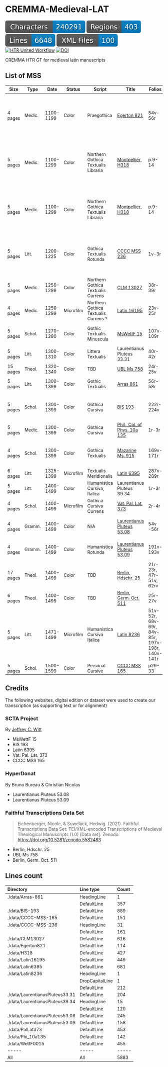 # CREMMA-Medieval-LAT

![characters badge](badges/characters.svg) ![regions badge](badges/regions.svg) ![lines badge](badges/lines.svg) ![files badge](badges/files.svg) [![HTR United Workflow](https://github.com/HTR-United/CREMMA-Medieval-LAT/actions/workflows/htr-united-workflow.yml/badge.svg)](https://github.com/HTR-United/CREMMA-Medieval-LAT/actions/workflows/htr-united-workflow.yml) [![DOI](https://zenodo.org/badge/DOI/10.5281/zenodo.7013436.svg)](https://doi.org/10.5281/zenodo.7013436)

CREMMA HTR GT for medieval latin manuscripts

## List of MSS

| Size     | Type   | Date      | Status    | Script                               | Title                                                                                                                              | Folios                                          | Content                                                                                                |
|--------- |--------|-----------|-----------|--------------------------------------|------------------------------------------------------------------------------------------------------------------------------------|-------------------------------------------------|--------------------------------------------------------------------------------------------------------|
| 4 pages  | Medic. | 1100-1199 | Color     | Praegothica                          | [Egerton 821](https://data.biblissima.fr/entity/Q203065)                                                                           | 54v-56r                                         | *Sortes sanctorum*. f. 56r: A prayer-charm for a wounded animal. ff. 56r: A charm against fever        |
| 5 pages  | Medic. | 1100-1299 | Color     | Northern Gothica Textualis Libraria  | [Montpellier, H318](https://bvmm.irht.cnrs.fr/consult/consult.php?REPRODUCTION_ID=17936)                                           | p.9-14                                          | Anonyme, *De urinis*, Recettes, Constantinus, *Libert de coitu*, Bartholomeus Salernitanus, *Practica* |
| 5 pages  | Medic. | 1100-1299 | Color     | Northern Gothica Textualis Libraria  | [Montpellier, H318](https://bvmm.irht.cnrs.fr/consult/consult.php?REPRODUCTION_ID=17936)                                           | p.9-14                                          | Anonyme, *De urinis*, Recettes, Constantinus, *Liber de coitu*, Bartholomeus Salernitanus, *Practica* |
| 5 pages  | Litt.  | 1200-1225 | Color     | Gothica Textualis Rotunda            | [CCCC MSS 236](https://parker.stanford.edu/parker/catalog/jf942rk0336)                                                             | 1v-3r                                           | Martial, Book 1: pr, 3, 4, 6, 15, 8-10, 13-14, 16, 19-20, 18, 21-25, 28, 33-34, 37, 40, 42-48          |
| 5 pages  | Medic. | 1250-1299 | Color     | Northern Gothica Textualis Currens   | [CLM 13027](https://www.digitale-sammlungen.de/de/view/bsb00042773?page=78,79)                                                     | 38r-39r                                         | Liber minor de Coitu. Galien, De Crisibus                                                              |
| 4 pages  | Medic. | 1250-1299 | Microfilm | Northern Gothica Textualis Currens ? | [Latin 16195](https://gallica.bnf.fr/ark:/12148/btv1b9067171j)                                                                     | 23v-25r                                         | Questiones De Coitu                                                                                    |
| 5 pages  | Schol. | 1270-1280 | Color     | Gothic Textualis Minuscula           | [MsWettF 15](https://www.e-codices.ch/en/list/one/kba/WettF0015)                                                                   | 107v-109r                                       | Rothwell, *Commentarius in libros sententiarum*                                                        |
| 5 pages  | Litt.  | 1300-1310 | Color     | Littera Textualis                    | Laurentianus Pluteus 33.31                                                                                                         | 40r-42r                                         | Priapea, 12-45                                                                                         |
| 15 pages | Theol. | 1320-1340 | Color     | TBD                                  | [UBL Ms 758](https://digital.ub.uni-leipzig.de/object/viewid/0000011391)                                                           | 24r-25v                                         | TBD                                                                                                    |
| 5 pages  | Litt.  | 1300-1399 | Color     | Gothic Textualis                     | [Arras 861](http://medium-avance.irht.cnrs.fr/ark:/63955/md4947429d6v)                                                             | 56r-58r                                         | Seneca, Ad Lucilium, 121-122                                                                           |
| 5 pages  | Schol. | 1300-1399 | Color     | Gothica Cursiva                      | [BIS 193](http://www.calames.abes.fr/pub/#details?id=UNIA10429)                                                                    | 222r-224v                                       | Adam Wodeham, *Ordinatio*, Liber IV, Quaestio 6.                                                       |
| 5 pages  | Medic. | 1300-1399 | Color     | Gothica Cursiva                      | [Phil., Col. of Phys. 10a 135](https://openn.library.upenn.edu/Data/0027/html/cpp_10a_135.html)                                    | 1r-3r                                           | *Tractatus de Sterilitate*                                                                             |
| 4 pages  | Schol. | 1300-1399 | Color     | Gothica Textualis                    | [Mazarine Ms. 915](https://mazarinum.bibliotheque-mazarine.fr/idurl/1/2892)                                                        | 169v-171r                                       | Adam Wodeham, *Ordinatio*, Liber IV, Quaestio 5                                                        |
| 6 pages  | Litt.  | 1325-1399 | Microfilm | Textualis Meridionalis               | [Latin 6395](https://gallica.bnf.fr/ark:/12148/btv1b10720891d)                                                                     | 287v-289r                                       | Seneca, Medea, 284-                                                                                    |
| 5 pages  | Litt.  | 1400-1499 | Color     | Humanistica Cursiva, Italica         | Laurentianus Pluteus 39.34                                                                                                         | 1r-3r                                           | Priapea, 01-16                                                                                         |
| 4 pages  | Schol. | 1400-1499 | Microfilm | Gothica Cursiva Currens              | [Vat. Pal. Lat. 373](https://scta.lombardpress.org/text?resourceid=http://scta.info/resource/pal)                                  | 2r-4r                                           | Plaoul, *De Fide*, Lectio 1-2                                                                          |
| 4 pages  | Gramm. | 1400-1499 | Color     | N/A                                  | [Laurentianus Pluteus 53.08](http://mss.bmlonline.it/s.aspx?Id=AWOIfbebI1A4r7GxMIYg&c=Donati%20Expositio%20in%20Terentium#/oro/11) | 54v -56r                                        | Donat, *In Phormionem Terenti commentum*                                                               |
| 4 pages  | Gramm. | 1400-1499 | Color     | Humanistica Rotunda                  | [Laurentianus Pluteus 53.09](http://mss.bmlonline.it/s.aspx?Id=AWOIfKr_I1A4r7GxMIMg&c=Donati%20Expositio%20in%20Terentium#/oro/17) | 191v-193v                                       | Donat, *In Phormionem Terenti commentum*                                                               |
| 17 pages | Theol. | 1400-1499 | Color     | TBD                                  | [Berlin, Hdschr. 25](http://resolver.staatsbibliothek-berlin.de/SBB0000457600000000)                                               | 21r-23r, 47r-51v, 62rv                          | TBD                                                                                                    |
| 6 pages  | Theol. | 1400-1499 | Color     | TBD                                  | [Berlin, Germ. Oct. 511](http://resolver.staatsbibliothek-berlin.de/SBB000087BB00000000)                                                   | 25r-27v                                         | ?                                                                                                |
| 5 pages  | Litt.  | 1471-1499 | Microfilm | Humanistica Cursiva Italica          | [Latin 8236](https://gallica.bnf.fr/ark:/12148/btv1b100353403)                                                                     | 51v-52r, 68v-69r, 84v-85r, 197v-198r, 140v-141r | Prudentius, 3.1-3.2, 3.16-3.17, 4.4-4.5; Tibullus, 3.7.74-3.7.114, 3.7.199-3.9.3                       |
| 5 pages  | Schol. | 1500-1599 | Color     | Personal Cursive                                  | [CCCC MSS 165](https://parker.stanford.edu/parker/catalog/rw051yd4696)                                                             | p29-33                                          | Peter Abelard, Sic et non                                                                              |

## Credits

The following websites, digital edition or dataset were used to create our transcription (as supporting text or for alignment)

### SCTA Project

By [Jeffrey C. Witt](https://scta.lombardpress.org)

- MsWettF 15
- BIS 193
- Latin 6395
- Vat. Pal. Lat. 373
- CCCC MSS 165

### HyperDonat

By Bruno Bureau & Christian Nicolas

- Laurentianus Pluteus 53.08
- Laurentianus Pluteus 53.09

### Faithful Transcriptions Data Set

> Eichenberger, Nicole, & Suwelack, Hedwig. (2021). Faithful Transcriptions Data Set: TEI/XML-encoded Transcriptions of Medieval Theological Manuscripts (1.0) [Data set]. Zenodo. https://doi.org/10.5281/zenodo.5582483

- Berlin, Hdschr. 25
- UBL Ms 758
- Berlin, Germ. Oct. 511

## Lines count

| Directory                       | Line type       | Count   |
|:--------------------------------|:----------------|:--------|
| ./data/Arras-861                | HeadingLine     | 1       |
|                                 | DefaultLine     | 357     |
| ./data/BIS-193                  | DefaultLine     | 889     |
| ./data/CCCC-MSS-165             | DefaultLine     | 151     |
| ./data/CCCC-MSS-236             | HeadingLine     | 31      |
|                                 | DefaultLine     | 161     |
| ./data/CLM13027                 | DefaultLine     | 616     |
| ./data/Egerton821               | DefaultLine     | 114     |
| ./data/H318                     | DefaultLine     | 427     |
| ./data/Latin16195               | DefaultLine     | 449     |
| ./data/Latin6395                | DefaultLine     | 681     |
| ./data/Latin8236                | HeadingLine     | 1       |
|                                 | DropCapitalLine | 1       |
|                                 | DefaultLine     | 212     |
| ./data/LaurentianusPluteus33.31 | DefaultLine     | 204     |
| ./data/LaurentianusPluteus39.34 | HeadingLine     | 15      |
|                                 | DefaultLine     | 120     |
| ./data/LaurentianusPluteus53.08 | DefaultLine     | 245     |
| ./data/LaurentianusPluteus53.09 | DefaultLine     | 158     |
| ./data/PalLat373                | DefaultLine     | 453     |
| ./data/Phi_10a135               | DefaultLine     | 142     |
| ./data/WettF0015                | DefaultLine     | 455     |
| -----                           | -----           | -----   |
| All                             | All             | 5883    |



